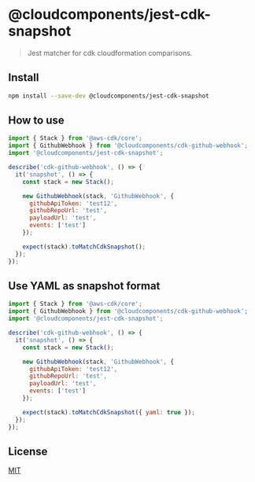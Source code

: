 # @cloudcomponents/jest-cdk-snapshot

> Jest matcher for cdk cloudformation comparisons.

## Install

```bash
npm install --save-dev @cloudcomponents/jest-cdk-snapshot
```

## How to use

```javascript
import { Stack } from '@aws-cdk/core';
import { GithubWebhook } from '@cloudcomponents/cdk-github-webhook';
import '@cloudcomponents/jest-cdk-snapshot';

describe('cdk-github-webhook', () => {
  it('snapshot', () => {
    const stack = new Stack();

    new GithubWebhook(stack, 'GithubWebhook', {
      githubApiToken: 'test12',
      githubRepoUrl: 'test',
      payloadUrl: 'test',
      events: ['test']
    });

    expect(stack).toMatchCdkSnapshot();
  });
});
```

## Use YAML as snapshot format

```javascript
import { Stack } from '@aws-cdk/core';
import { GithubWebhook } from '@cloudcomponents/cdk-github-webhook';
import '@cloudcomponents/jest-cdk-snapshot';

describe('cdk-github-webhook', () => {
  it('snapshot', () => {
    const stack = new Stack();

    new GithubWebhook(stack, 'GithubWebhook', {
      githubApiToken: 'test12',
      githubRepoUrl: 'test',
      payloadUrl: 'test',
      events: ['test']
    });

    expect(stack).toMatchCdkSnapshot({ yaml: true });
  });
});
```

## License

[MIT](LICENSE)
